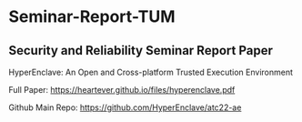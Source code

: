 # Seminar-Report-TUM
## Security and Reliability Seminar Report Paper



HyperEnclave: An Open and Cross-platform Trusted Execution Environment

Full Paper: https://heartever.github.io/files/hyperenclave.pdf

Github Main Repo: https://github.com/HyperEnclave/atc22-ae

